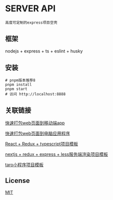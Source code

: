 # SERVER API

```高度可定制的express项目空壳```

## 框架

nodejs + express + ts + eslint + husky

## 安装

```shell
# pnpm版本推荐8
pnpm install
pnpm start
# 访问 http://localhost:8888
```

## 关联链接

[快速打包web页面到移动端app](https://github.com/zhoushoujian/cordova-template)  

[快速打包web页面到电脑应用程序](https://github.com/zhoushoujian/electron-template)  

[React + Redux + typescript项目模板](https://github.com/zhoushoujian/typescript-react-templates)  

[nextjs + redux + express + less服务端渲染项目模板](https://github.com/zhoushoujian/nextjs)

[taro小程序项目模板](https://github.com/zhoushoujian/taro)

## License

[MIT](./LICENSE)
